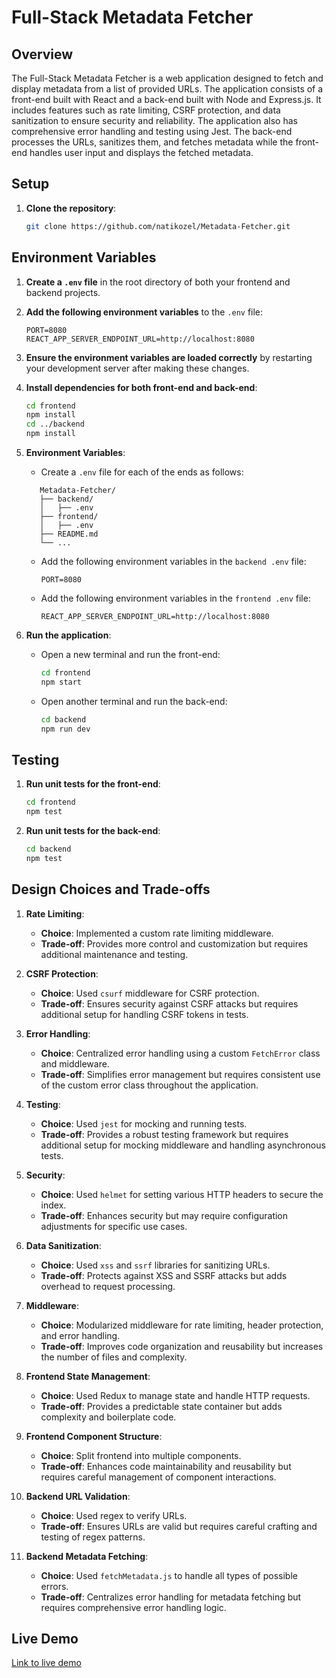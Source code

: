 # Full-Stack Metadata Fetcher

## Overview

The Full-Stack Metadata Fetcher is a web application designed to fetch and display metadata from a list of provided
URLs.
The application consists of a front-end built with React and a back-end built with Node and Express.js.
It includes features such as rate limiting, CSRF protection, and data sanitization to ensure security and reliability.
The application also has comprehensive error handling and testing using Jest.
The back-end processes the URLs, sanitizes them, and fetches metadata while the front-end handles user input and
displays the fetched metadata.

## Setup

1. **Clone the repository**:
    ```sh
    git clone https://github.com/natikozel/Metadata-Fetcher.git
    ```

## Environment Variables

1. **Create a `.env` file** in the root directory of both your frontend and backend projects.

2. **Add the following environment variables** to the `.env` file:

    ```plaintext
    PORT=8080
    REACT_APP_SERVER_ENDPOINT_URL=http://localhost:8080
    ```

3. **Ensure the environment variables are loaded correctly** by restarting your development server after making these
   changes.

4. **Install dependencies for both front-end and back-end**:
    ```sh
    cd frontend
    npm install
    cd ../backend
    npm install
    ```

5. **Environment Variables**:
    - Create a `.env` file for each of the ends as follows:
   ```
      Metadata-Fetcher/
      ├── backend/
      │   ├── .env
      ├── frontend/
      │   ├── .env
      ├── README.md
      └── ...
   ```
    - Add the following environment variables in the `backend .env` file:
        ```
        PORT=8080
        ```

    - Add the following environment variables in the `frontend .env` file:
        ```
        REACT_APP_SERVER_ENDPOINT_URL=http://localhost:8080
        ```

6. **Run the application**:
    - Open a new terminal and run the front-end:
        ```sh
        cd frontend
        npm start
        ```
    - Open another terminal and run the back-end:
        ```sh
        cd backend
        npm run dev
        ```

## Testing

1. **Run unit tests for the front-end**:
    ```sh
    cd frontend
    npm test
    ```

2. **Run unit tests for the back-end**:
    ```sh
    cd backend
    npm test
    ```

## Design Choices and Trade-offs

1. **Rate Limiting**:
    - **Choice**: Implemented a custom rate limiting middleware.
    - **Trade-off**: Provides more control and customization but requires additional maintenance and testing.

2. **CSRF Protection**:
    - **Choice**: Used `csurf` middleware for CSRF protection.
    - **Trade-off**: Ensures security against CSRF attacks but requires additional setup for handling CSRF tokens in
      tests.

3. **Error Handling**:
    - **Choice**: Centralized error handling using a custom `FetchError` class and middleware.
    - **Trade-off**: Simplifies error management but requires consistent use of the custom error class throughout the
      application.

4. **Testing**:
    - **Choice**: Used `jest` for mocking and running tests.
    - **Trade-off**: Provides a robust testing framework but requires additional setup for mocking middleware and
      handling asynchronous tests.

5. **Security**:
    - **Choice**: Used `helmet` for setting various HTTP headers to secure the index.
    - **Trade-off**: Enhances security but may require configuration adjustments for specific use cases.

6. **Data Sanitization**:
    - **Choice**: Used `xss` and `ssrf` libraries for sanitizing URLs.
    - **Trade-off**: Protects against XSS and SSRF attacks but adds overhead to request processing.

7. **Middleware**:
    - **Choice**: Modularized middleware for rate limiting, header protection, and error handling.
    - **Trade-off**: Improves code organization and reusability but increases the number of files and complexity.

8. **Frontend State Management**:
    - **Choice**: Used Redux to manage state and handle HTTP requests.
    - **Trade-off**: Provides a predictable state container but adds complexity and boilerplate code.

9. **Frontend Component Structure**:
    - **Choice**: Split frontend into multiple components.
    - **Trade-off**: Enhances code maintainability and reusability but requires careful management of component
      interactions.

10. **Backend URL Validation**:
    - **Choice**: Used regex to verify URLs.
    - **Trade-off**: Ensures URLs are valid but requires careful crafting and testing of regex patterns.

11. **Backend Metadata Fetching**:
    - **Choice**: Used `fetchMetadata.js` to handle all types of possible errors.
    - **Trade-off**: Centralizes error handling for metadata fetching but requires comprehensive error handling logic.

## Live Demo

[Link to live demo](https:TODO)